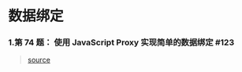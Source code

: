 # 数据绑定

### 1.第 74 题： 使用 JavaScript Proxy 实现简单的数据绑定 #123

> [source](https://github.com/Advanced-Frontend/Daily-Interview-Question/issues/123)
